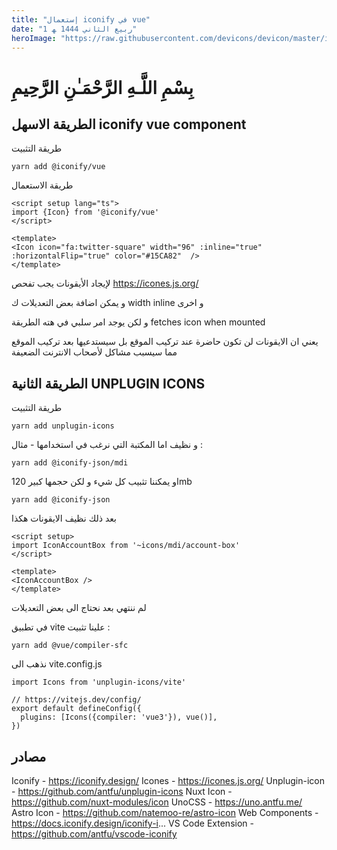 ```yaml
---
title: "إستعمال iconify في vue"
date: "1 ربيع الثاني 1444 ﻬ"
heroImage: "https://raw.githubusercontent.com/devicons/devicon/master/icons/vuejs/vuejs-original.svg"
---
```


# بِسْمِ اللَّـهِ الرَّحْمَـٰنِ الرَّحِيمِ

## الطريقة الاسهل iconify vue component 

طريقة التثبيت 

```
yarn add @iconify/vue
```
طريقة الاستعمال 

```
<script setup lang="ts">
import {Icon} from '@iconify/vue'
</script>

<template>
<Icon icon="fa:twitter-square" width="96" :inline="true" :horizontalFlip="true" color="#15CA82"  />
</template>
```
لإيجاد الأيقونات يجب تفحص https://icones.js.org/

و يمكن اضافة بعض التعديلات ك width inline و اخرى

و لكن يوجد امر سلبي في هته الطريقة fetches icon when mounted 

يعني ان الايقونات لن تكون حاضرة عند تركيب الموقع بل سيستدعيها بعد تركيب الموقع مما سيسبب مشاكل لأصحاب الانترنت الضعيفة


## الطريقة الثانية UNPLUGIN ICONS

طريقة التثبيت 

```
yarn add unplugin-icons
```
و نظيف اما المكتبة التي نرغب في استخدامها - مثال :

```
yarn add @iconify-json/mdi
```
او يمكننا تثبيب كل شيء و لكن حجمها كبير 120mb

```
yarn add @iconify-json
```

بعد ذلك نظيف الايقونات هكذا
```
<script setup>
import IconAccountBox from '~icons/mdi/account-box'
</script>

<template>
<IconAccountBox />
</template>
```

لم ننتهي بعد نحتاج الى بعض التعديلات

في تطبيق vite علينا تثبيت :

```
yarn add @vue/compiler-sfc
```

نذهب الى vite.config.js

```
import Icons from 'unplugin-icons/vite'

// https://vitejs.dev/config/
export default defineConfig({
  plugins: [Icons({compiler: 'vue3'}), vue()],
})

```


## مصادر

Iconify - https://iconify.design/
Icones - https://icones.js.org/
Unplugin-icon - https://github.com/antfu/unplugin-icons
Nuxt Icon - https://github.com/nuxt-modules/icon
UnoCSS - https://uno.antfu.me/
Astro Icon - https://github.com/natemoo-re/astro-icon
Web Components - https://docs.iconify.design/iconify-i...
VS Code Extension - https://github.com/antfu/vscode-iconify

